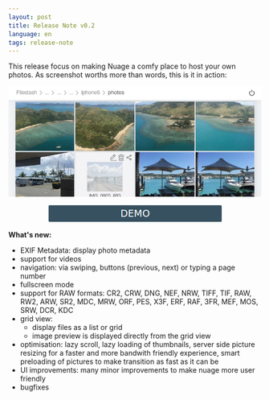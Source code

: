 ```yaml
---
layout: post
title: Release Note v0.2
language: en
tags: release-note
---
```


This release focus on making Nuage a comfy place to host your own photos. As screenshot worths more than words, this is it in action:

![demo release 0.2](https://raw.githubusercontent.com/mickael-kerjean/filestash_images/master/.assets/photo_management.gif)

<p align="center">
<a href="http://demo.filestash.app"><img src="https://raw.githubusercontent.com/mickael-kerjean/filestash_images/master/.assets/button_demo.png" /></a>
</p>

**What's new:**
- EXIF Metadata: display photo metadata
- support for videos
- navigation: via swiping, buttons (previous, next) or typing a page number
- fullscreen mode
- support for RAW formats: CR2, CRW, DNG, NEF, NRW, TIFF, TIF, RAW, RW2, ARW, SR2, MDC, MRW, ORF, PES, X3F, ERF, RAF, 3FR, MEF, MOS, SRW, DCR, KDC
- grid view: 
  - display files as a list or grid
  - image preview is displayed directly from the grid view
- optimisation: lazy scroll, lazy loading of thumbnails, server side picture resizing for a faster and more bandwith friendly experience, smart preloading of pictures to make transition as fast as it can be
- UI improvements: many minor improvements to make nuage more user friendly
- bugfixes
